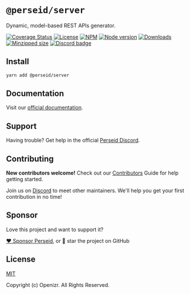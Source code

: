 # `@perseid/server`

Dynamic, model-based REST APIs generator.

[![Coverage Status](https://coveralls.io/repos/github/openizr/perseid/badge.svg?branch=main)](https://coveralls.io/github/openizr/perseid?branch=main)
[![License](https://img.shields.io/badge/License-MIT-green.svg)](https://github.com/openizr/perseid/blob/main/packages/server/LICENSE)
[![NPM](https://img.shields.io/npm/v/@perseid/server.svg)](https://www.npmjs.com/package/@perseid/server)
[![Node version](https://img.shields.io/node/v/@perseid/server.svg)](https://nodejs.org)
[![Downloads](https://img.shields.io/npm/dm/@perseid/server.svg?style=flat-square)](https://www.npmjs.com/package/@perseid/server)
[![Minzipped size](https://badgen.net/bundlephobia/minzip/@perseid/server)](https://bundlephobia.com/package/@perseid/server)
[![Discord badge](https://img.shields.io/discord/1279051839047729212?label=Discord&logo=Discord)](https://discord.gg/jsWCRMqM2K)


## Install

```bash
yarn add @perseid/server
```


## Documentation

Visit our [official documentation](https://perseid.dev).


## Support

Having trouble? Get help in the official [Perseid Discord](https://discord.gg/jsWCRMqM2K).


## Contributing

**New contributors welcome!** Check out our [Contributors](../../CONTRIBUTING.md) Guide for help getting started.

Join us on [Discord](https://discord.gg/jsWCRMqM2K) to meet other maintainers. We'll help you get your first contribution in no time!


## Sponsor

Love this project and want to support it?


[❤️ Sponsor Perseid](https://github.com/sponsors/openizr), or 🌟 star the project on GitHub


## License

[MIT](http://opensource.org/licenses/MIT)

Copyright (c) Openizr. All Rights Reserved.
